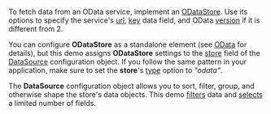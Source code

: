 To fetch data from an OData service, implement an [ODataStore](/Documentation/ApiReference/Data_Layer/ODataStore/). Use its options to specify the service's [url](/Documentation/ApiReference/Data_Layer/ODataStore/Configuration/#url), [key](/Documentation/ApiReference/Data_Layer/ODataStore/Configuration/#key) data field, and OData [version](/Documentation/ApiReference/Data_Layer/ODataStore/Configuration/#version) if it is different from 2.
 
You can configure **ODataStore** as a standalone element (see [OData](/Documentation/Guide/Data_Binding/Specify_a_Data_Source/OData/) for details), but this demo assigns **ODataStore** settings to the [store](/Documentation/ApiReference/Data_Layer/DataSource/Configuration/store/) field of the [DataSource](/Documentation/ApiReference/Data_Layer/DataSource/) configuration object. If you follow the same pattern in your application, make sure to set the **store**'s [type](/Documentation/ApiReference/Data_Layer/DataSource/Configuration/store/#type) option to *"odata"*.
 
The **DataSource** configuration object allows you to sort, filter, group, and otherwise shape the store's data objects. This demo [filters](/Documentation/ApiReference/Data_Layer/DataSource/Configuration/#filter) data and [selects](/Documentation/ApiReference/Data_Layer/DataSource/Configuration/#select) a limited number of fields. 
